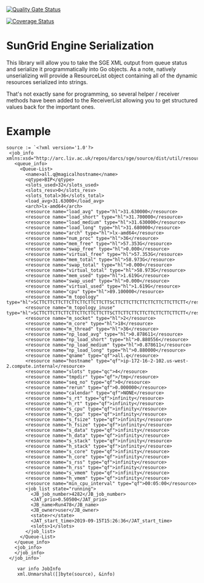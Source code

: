 [![Quality Gate Status](https://sonarcloud.io/api/project_badges/measure?project=metrumresearchgroup_gogridengine&metric=alert_status)](https://sonarcloud.io/dashboard?id=metrumresearchgroup_gogridengine)

[![Coverage Status](https://coveralls.io/repos/github/metrumresearchgroup/gogridengine/badge.svg)](https://coveralls.io/github/metrumresearchgroup/gogridengine)

# SunGrid Engine Serialization

This library will allow you to take the SGE XML output from queue status and serialize it programmatically into Go objects. As a note, natively unserializing will provide a ResourceList object containing all of the dynamic resources serialized into strings.

That's not exactly sane for programming, so several helper / receiver methods have been added to the ReceiverList allowing you to get structured values back for the important ones. 

# Example

```
source := `<?xml version='1.0'?>
 <job_info  xmlns:xsd="http://arc.liv.ac.uk/repos/darcs/sge/source/dist/util/resources/schemas/qstat/qstat.xsd">
   <queue_info>
	 <Queue-List>
	   <name>all.q@magicalhostname</name>
	   <qtype>BIP</qtype>
	   <slots_used>32</slots_used>
	   <slots_resv>0</slots_resv>
	   <slots_total>36</slots_total>
	   <load_avg>31.63000</load_avg>
	   <arch>lx-amd64</arch>
	   <resource name="load_avg" type="hl">31.630000</resource>
	   <resource name="load_short" type="hl">31.700000</resource>
	   <resource name="load_medium" type="hl">31.630000</resource>
	   <resource name="load_long" type="hl">31.680000</resource>
	   <resource name="arch" type="hl">lx-amd64</resource>
	   <resource name="num_proc" type="hl">36</resource>
	   <resource name="mem_free" type="hl">57.353G</resource>
	   <resource name="swap_free" type="hl">0.000</resource>
	   <resource name="virtual_free" type="hl">57.353G</resource>
	   <resource name="mem_total" type="hl">58.973G</resource>
	   <resource name="swap_total" type="hl">0.000</resource>
	   <resource name="virtual_total" type="hl">58.973G</resource>
	   <resource name="mem_used" type="hl">1.619G</resource>
	   <resource name="swap_used" type="hl">0.000</resource>
	   <resource name="virtual_used" type="hl">1.619G</resource>
	   <resource name="cpu" type="hl">89.100000</resource>
	   <resource name="m_topology" type="hl">SCTTCTTCTTCTTCTTCTTCTTCTTCTTSCTTCTTCTTCTTCTTCTTCTTCTTCTT</resource>
	   <resource name="m_topology_inuse" type="hl">SCTTCTTCTTCTTCTTCTTCTTCTTCTTSCTTCTTCTTCTTCTTCTTCTTCTTCTT</resource>
	   <resource name="m_socket" type="hl">2</resource>
	   <resource name="m_core" type="hl">18</resource>
	   <resource name="m_thread" type="hl">36</resource>
	   <resource name="np_load_avg" type="hl">0.878611</resource>
	   <resource name="np_load_short" type="hl">0.880556</resource>
	   <resource name="np_load_medium" type="hl">0.878611</resource>
	   <resource name="np_load_long" type="hl">0.880000</resource>
	   <resource name="qname" type="qf">all.q</resource>
	   <resource name="hostname" type="qf">ip-172-16-2-102.us-west-2.compute.internal</resource>
	   <resource name="slots" type="qc">4</resource>
	   <resource name="tmpdir" type="qf">/tmp</resource>
	   <resource name="seq_no" type="qf">0</resource>
	   <resource name="rerun" type="qf">0.000000</resource>
	   <resource name="calendar" type="qf">NONE</resource>
	   <resource name="s_rt" type="qf">infinity</resource>
	   <resource name="h_rt" type="qf">infinity</resource>
	   <resource name="s_cpu" type="qf">infinity</resource>
	   <resource name="h_cpu" type="qf">infinity</resource>
	   <resource name="s_fsize" type="qf">infinity</resource>
	   <resource name="h_fsize" type="qf">infinity</resource>
	   <resource name="s_data" type="qf">infinity</resource>
	   <resource name="h_data" type="qf">infinity</resource>
	   <resource name="s_stack" type="qf">infinity</resource>
	   <resource name="h_stack" type="qf">infinity</resource>
	   <resource name="s_core" type="qf">infinity</resource>
	   <resource name="h_core" type="qf">infinity</resource>
	   <resource name="s_rss" type="qf">infinity</resource>
	   <resource name="h_rss" type="qf">infinity</resource>
	   <resource name="s_vmem" type="qf">infinity</resource>
	   <resource name="h_vmem" type="qf">infinity</resource>
	   <resource name="min_cpu_interval" type="qf">00:05:00</resource>
	   <job_list state="running">
		 <JB_job_number>4282</JB_job_number>
		 <JAT_prio>0.50500</JAT_prio>
		 <JB_name>Run478</JB_name>
		 <JB_owner>user</JB_owner>
		 <state>r</state>
		 <JAT_start_time>2019-09-15T15:26:36</JAT_start_time>
		 <slots>1</slots>
	   </job_list>
	 </Queue-List>
   </queue_info>
   <job_info>
   </job_info>
 </job_info>`

	var info JobInfo
	xml.Unmarshal([]byte(source), &info)
```